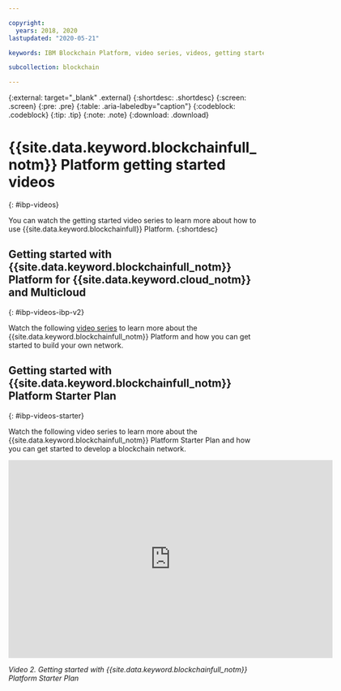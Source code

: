 ```yaml
---

copyright:
  years: 2018, 2020
lastupdated: "2020-05-21"

keywords: IBM Blockchain Platform, video series, videos, getting started videos, demo videos

subcollection: blockchain

---
```


{:external: target="_blank" .external}
{:shortdesc: .shortdesc}
{:screen: .screen}
{:pre: .pre}
{:table: .aria-labeledby="caption"}
{:codeblock: .codeblock}
{:tip: .tip}
{:note: .note}
{:download: .download}



# {{site.data.keyword.blockchainfull_notm}} Platform getting started videos
{: #ibp-videos}

You can watch the getting started video series to learn more about how to use {{site.data.keyword.blockchainfull}} Platform.
{:shortdesc}


## Getting started with {{site.data.keyword.blockchainfull_notm}} Platform for {{site.data.keyword.cloud_notm}} and Multicloud


{: #ibp-videos-ibp-v2}

Watch the following [video series]( http://ibm.biz/BlockchainPlatformSeries) to learn more about the {{site.data.keyword.blockchainfull_notm}} Platform and how you can get started to build your own network.



## Getting started with {{site.data.keyword.blockchainfull_notm}} Platform Starter Plan
{: #ibp-videos-starter}

Watch the following video series to learn more about the {{site.data.keyword.blockchainfull_notm}} Platform Starter Plan and how you can get started to develop a blockchain network.

<iframe class="embed-responsive-item" id="youtubeplayer2" title="Starter Plan videos" type="text/html" width="640" height="390" src="https://www.youtube.com/embed?listType=playlist&list=PL7LSy0eQMvjvBdal2mm74JlcNGMXYSGOe" frameborder="0" webkitallowfullscreen mozallowfullscreen allowfullscreen> </iframe>

*Video 2. Getting started with {{site.data.keyword.blockchainfull_notm}} Platform Starter Plan*


